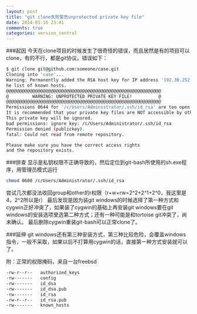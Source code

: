 ```yaml
---
layout: post
title: "git clone失败警告unprotected private key file"
date: 2014-01-16 23:41
comments: true
categories: version_control 
---
```

###起因
今天在clone项目的时候发生了很奇怪的错误，而且居然是有的项目可以clone，有的不行，都是git协议。错误如下：

<!-- more -->

```sh
$ git clone git@github.com:someone/case.git
Cloning into 'case'...
Warning: Permanently added the RSA host key for IP address '192.30.252.129' to t
he list of known hosts.
@@@@@@@@@@@@@@@@@@@@@@@@@@@@@@@@@@@@@@@@@@@@@@@@@@@@@@@@@@@
@         WARNING: UNPROTECTED PRIVATE KEY FILE!          @
@@@@@@@@@@@@@@@@@@@@@@@@@@@@@@@@@@@@@@@@@@@@@@@@@@@@@@@@@@@
Permissions 0644 for '/c/Users/Administrator/.ssh/id_rsa' are too open.
It is recommended that your private key files are NOT accessible by others.
This private key will be ignored.
bad permissions: ignore key: /c/Users/Administrator/.ssh/id_rsa
Permission denied (publickey).
fatal: Could not read from remote repository.

Please make sure you have the correct access rights
and the repository exists.
```
###排查
显示是私钥权限不正确导致的，然后定位到git-bash所使用的sh.exe程序，用管理员模式运行

```bash
chmod 0600 /c/Users/Administrator/.ssh/id_rsa
```

尝试几次都没法收回group和other的r权限（r+w+rw=2^2+2^1+2^0，我这里是4，2^2所以是r）
最后发现是因为装git windows的时候选择了第一种方式和cygwin正好冲突了，如果装了cygwin的基础上再安装git windows要在git windows的安装选项里选第二种方式；还有一种可能是和tortoise git冲突了，尚未确认。
最后删除cygwin重装git-bash可以正常clone了。

###延伸
git windows还有第三种安装方式，第三种比较危险，会覆盖windows指令，一般不采取，如果以后不打算用cygwin的话，直接第一种方式安装就可以了。

附：正常的权限掩码，来自一台freebsd

```bash
-rw-r--r--   authorized_keys
-rw-------   config
-rw-------   id_dsa
-rw-------   id_dsa.pub
-rw-------   id_rsa
-rw-r--r--   id_rsa.pub
-rw-------   known_hosts
```



